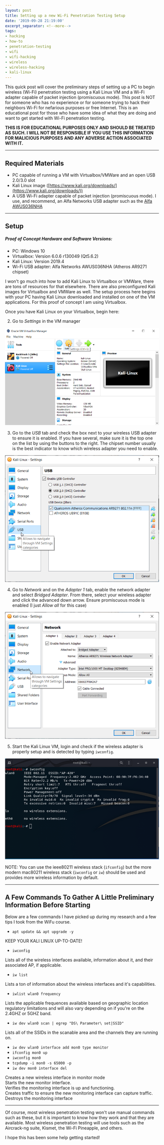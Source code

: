 ```yaml
---
layout: post
title: Setting up a new Wi-Fi Penetration Testing Setup
date: '2019-09-28 21:19:00'
excerpt_separator: <!--more-->
tags:
- hacking
- how-to
- penetration-testing
- wifi
- wifi-hacking
- wireless
- wireless-hacking
- kali-linux
---
```


This quick post will cover the preliminary steps of setting up a PC to begin wireless (Wi-Fi) penetration testing using a Kali Linux VM and a Wi-Fi adapter capable of packet injection (promiscuous mode). This post is NOT for someone who has no experience or for someone trying to hack their neighbors Wi-Fi for nefarious purposes or free Internet. This is an educational post for those who have some idea of what they are doing and want to get started with Wi-Fi penetration testing.
<!--more-->
**THIS IS FOR EDUCATIONAL PURPOSES ONLY AND SHOULD BE TREATED AS SUCH. I WILL NOT BE RESPONSIBLE IF YOU USE THIS INFORMATION FOR MALICIOUS PURPOSES AND ANY ADVERSE ACTION ASSOCIATED WITH IT.**

<!--kg-card-end: markdown-->
* * *
<!--kg-card-begin: markdown-->
## Required Materials
<!--kg-card-end: markdown--><!--kg-card-begin: markdown-->
- PC capable of running a VM with Virtualbox/VMWare and an open USB 2.0/3.0 slot
- Kali Linux image ([https://www.kali.org/downloads/](https://www.kali.org/downloads/))
- A USB Wi-Fi adapter capable of packet injection (promiscuous mode). I use, and recommend, an Alfa Networks USB adapter such as the [Alfa AWUS036NHA](https://www.amazon.com/Alfa-AWUS036NHA-Wireless-USB-Adaptor/dp/B004Y6MIXS?ref_=ast_bbp_dp)
<!--kg-card-end: markdown-->
* * *
<!--kg-card-begin: markdown-->
## Setup
<!--kg-card-end: markdown--><!--kg-card-begin: markdown-->
##### Proof of Concept Hardware and Software Versions:

- PC: Windows 10
- Virtualbox: Version 6.0.6 r130049 (Qt5.6.2)
- Kali Linux: Version 2019.4
- Wi-Fi USB adapter: Alfa Networks AWUS036NHA (Atheros AR9271 chipset)

I won't go much into how to add Kali Linux to Virtualbox or VMWare, there are tons of resources for that elsewhere. There are also preconfigured Kali images for Virtualbox and VMWare as well. The setup process here begins with your PC having Kali Linux downloaded and installed on one of the VM applications. For this proof of concept I am using Virtualbox.

Once you have Kali Linux on your Virtualbox, begin here:

2. Go to _Settings_ in the VM manager

![Setup_WiFi_1](/assets/images/12/Setup_WiFi_1.png)

3. Go to the _USB_ tab and check the box next to your wireless USB adapter to ensure it is enabled. If you have several, make sure it is the top one on the list by using the buttons to the right. The chipset number usually is the best indicator to know which wireless adapter you need to enable.

![Setup_WiFi_2](/assets/images/12/Setup_WiFi_2.png)

4. Go to _Network_ and on the _Adapter 1_ tab, enable the network adapter and select _Bridged Adapter_. From there, select your wireless adapter and click the advanced down arrow. Ensure promiscuous mode is enabled (I just _Allow all_ for this case)

![Setup_WiFi_3](/assets/images/12/Setup_WiFi_3.png)

5. Start the Kali Linux VM, login and check if the wireless adapter is properly setup and is detected by typing `iwconfig`.

![iwconfig](/assets/images/12/iwconfig.png)

NOTE: You can use the ieee80211 wireless stack (`ifconfig`) but the more modern mac80211 wireless stack (`iwconfig` or `iw`) should be used and provides more wireless information by default.

<!--kg-card-end: markdown-->
* * *
<!--kg-card-begin: markdown-->
## A Few Commands To Gather A Little Preliminary Information Before Starting
<!--kg-card-end: markdown--><!--kg-card-begin: markdown-->

Below are a few commands I have picked up during my research and a few tips I took from the WiFu course.

<!--kg-card-end: markdown--><!--kg-card-begin: markdown-->
- `apt update && apt upgrade -y`

KEEP YOUR KALI LINUX UP-TO-DATE!

- `iwconfig`

Lists all of the wireless interfaces available, information about it, and their associated AP, if applicable.

- `iw list`

Lists a ton of information about the wireless interfaces and it's capabilities.

- `iwlist wlan0 frequency`

Lists the applicable frequences available based on geographic location regulatory limitations and will also vary depending on if you're on the 2.4GHZ or 5GHZ band.

- `iw dev wlan0 scan | egrep "DS\ Parameter\ set|SSID"`

Lists all of the SSIDs in the scanable area and the channels they are running on.

- `iw dev wlan0 interface add mon0 type monitor`
- `ifconfig mon0 up`
- `iwconfig mon0`
- `tcpdump -i mon0 -s 65000 -p`
- `iw dev mon0 interface del`

Creates a new wireless interface in monitor mode  
Starts the new monitor interface.  
Verifies the monitoring interface is up and functioning.  
Creates traffic to ensure the new monitoring interface can capture traffic.  
Destroys the monitoring interface

<!--kg-card-end: markdown-->
* * *
<!--kg-card-begin: markdown-->

Of course, most wireless penetration testing won't use manual commands such as these, but it is important to know how they work and that they are available. Most wireless penetration testing will use tools such as the Aircrack-ng suite, Kismet, the Wi-Fi Pineapple, and others.

I hope this has been some help getting started!

<!--kg-card-end: markdown-->
